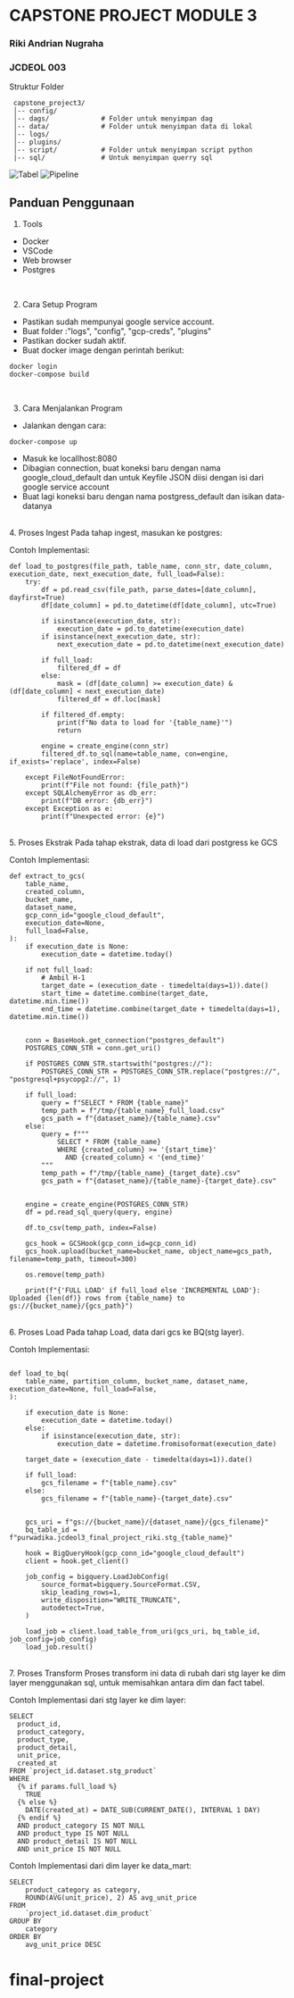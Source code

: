 # CAPSTONE PROJECT MODULE 3

### Riki Andrian Nugraha
### JCDEOL 003

Struktur Folder
```
 capstone_project3/
 │-- config/
 │-- dags/             # Folder untuk menyimpan dag
 │-- data/             # Folder untuk menyimpan data di lokal
 │-- logs/       
 │-- plugins/         
 │-- script/           # Folder untuk menyimpan script python
 |-- sql/              # Untuk menyimpan querry sql      

```
![Tabel](images/Tabel.jpg)
![Pipeline](images/pipeline.jpg)

## Panduan Penggunaan
1. Tools
- Docker
- VSCode
- Web browser
- Postgres

<br>

2. Cara Setup Program
  - Pastikan sudah mempunyai google service account.
  - Buat folder :"logs", "config", "gcp-creds", "plugins"
  - Pastikan docker sudah aktif.
  - Buat docker image dengan perintah berikut:
```
docker login
docker-compose build
```
<br>

3. Cara Menjalankan Program
  - Jalankan dengan cara:
  
```
docker-compose up
```
  - Masuk ke locallhost:8080
  - Dibagian connection, buat koneksi baru dengan nama google_cloud_default dan untuk Keyfile JSON diisi dengan isi dari google service account
  - Buat lagi koneksi baru dengan nama postgress_default dan isikan data-datanya

<br>
4. Proses Ingest
Pada tahap ingest, masukan ke postgres:

Contoh Implementasi:
```
def load_to_postgres(file_path, table_name, conn_str, date_column, execution_date, next_execution_date, full_load=False):
    try:
        df = pd.read_csv(file_path, parse_dates=[date_column], dayfirst=True)
        df[date_column] = pd.to_datetime(df[date_column], utc=True)

        if isinstance(execution_date, str):
            execution_date = pd.to_datetime(execution_date)
        if isinstance(next_execution_date, str):
            next_execution_date = pd.to_datetime(next_execution_date)

        if full_load:
            filtered_df = df
        else:
            mask = (df[date_column] >= execution_date) & (df[date_column] < next_execution_date)
            filtered_df = df.loc[mask]

        if filtered_df.empty:
            print(f"No data to load for '{table_name}'")
            return

        engine = create_engine(conn_str)
        filtered_df.to_sql(name=table_name, con=engine, if_exists='replace', index=False)

    except FileNotFoundError:
        print(f"File not found: {file_path}")
    except SQLAlchemyError as db_err:
        print(f"DB error: {db_err}")
    except Exception as e:
        print(f"Unexpected error: {e}")
```
<br>
5. Proses Ekstrak
Pada tahap ekstrak, data di load dari postgress ke GCS

Contoh Implementasi:
```
def extract_to_gcs(
    table_name,
    created_column,
    bucket_name,
    dataset_name,
    gcp_conn_id="google_cloud_default",
    execution_date=None,
    full_load=False,  
):
    if execution_date is None:
        execution_date = datetime.today()

    if not full_load:
        # Ambil H-1
        target_date = (execution_date - timedelta(days=1)).date()
        start_time = datetime.combine(target_date, datetime.min.time())
        end_time = datetime.combine(target_date + timedelta(days=1), datetime.min.time())

   
    conn = BaseHook.get_connection("postgres_default")
    POSTGRES_CONN_STR = conn.get_uri()

    if POSTGRES_CONN_STR.startswith("postgres://"):
        POSTGRES_CONN_STR = POSTGRES_CONN_STR.replace("postgres://", "postgresql+psycopg2://", 1)

    if full_load:
        query = f"SELECT * FROM {table_name}"
        temp_path = f"/tmp/{table_name}_full_load.csv"
        gcs_path = f"{dataset_name}/{table_name}.csv"
    else:
        query = f"""
            SELECT * FROM {table_name}
            WHERE {created_column} >= '{start_time}'
              AND {created_column} < '{end_time}'
        """
        temp_path = f"/tmp/{table_name}_{target_date}.csv"
        gcs_path = f"{dataset_name}/{table_name}-{target_date}.csv"

    
    engine = create_engine(POSTGRES_CONN_STR)
    df = pd.read_sql_query(query, engine)
   
    df.to_csv(temp_path, index=False)
    
    gcs_hook = GCSHook(gcp_conn_id=gcp_conn_id)
    gcs_hook.upload(bucket_name=bucket_name, object_name=gcs_path, filename=temp_path, timeout=300)

    os.remove(temp_path)

    print(f"{'FULL LOAD' if full_load else 'INCREMENTAL LOAD'}: Uploaded {len(df)} rows from {table_name} to gs://{bucket_name}/{gcs_path}")
```
<br>
6. Proses Load
Pada tahap Load, data dari gcs ke BQ(stg layer).

Contoh Implementasi:
```

def load_to_bq(
    table_name, partition_column, bucket_name, dataset_name, execution_date=None, full_load=False,
):
    
    if execution_date is None:
        execution_date = datetime.today()
    else:
        if isinstance(execution_date, str):
            execution_date = datetime.fromisoformat(execution_date)
    
    target_date = (execution_date - timedelta(days=1)).date()
    
    if full_load:
        gcs_filename = f"{table_name}.csv"
    else:
        gcs_filename = f"{table_name}-{target_date}.csv"


    gcs_uri = f"gs://{bucket_name}/{dataset_name}/{gcs_filename}"
    bq_table_id = f"purwadika.jcdeol3_final_project_riki.stg_{table_name}"

    hook = BigQueryHook(gcp_conn_id="google_cloud_default")
    client = hook.get_client()

    job_config = bigquery.LoadJobConfig(
        source_format=bigquery.SourceFormat.CSV,
        skip_leading_rows=1,
        write_disposition="WRITE_TRUNCATE",
        autodetect=True,
    )

    load_job = client.load_table_from_uri(gcs_uri, bq_table_id, job_config=job_config)
    load_job.result()
```
<br>
7. Proses Transform
Proses transform ini data di rubah dari stg layer ke dim layer menggunakan sql, untuk memisahkan antara dim dan fact tabel.

Contoh Implementasi dari stg layer ke dim layer:
```
SELECT
  product_id,
  product_category,
  product_type,
  product_detail,
  unit_price,
  created_at
FROM `project_id.dataset.stg_product`
WHERE
  {% if params.full_load %}
    TRUE
  {% else %}
    DATE(created_at) = DATE_SUB(CURRENT_DATE(), INTERVAL 1 DAY)
  {% endif %}
  AND product_category IS NOT NULL
  AND product_type IS NOT NULL
  AND product_detail IS NOT NULL
  AND unit_price IS NOT NULL
```

Contoh Implementasi dari dim layer ke data_mart:
```
SELECT
    product_category as category,
    ROUND(AVG(unit_price), 2) AS avg_unit_price
FROM
    `project_id.dataset.dim_product`
GROUP BY
    category
ORDER BY
    avg_unit_price DESC
```
# final-project

